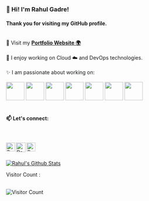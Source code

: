 ### 👋 Hi! I'm Rahul Gadre!  

#### Thank you for visiting my GitHub profile. 

<br>
<!--**rahulgadre/rahulgadre** is a ✨ _special_ ✨ repository because its `README.md` (this file) appears on your GitHub profile.Here are some ideas to get you started: -->
🔭 Visit my <a href="https://rahulgadre.com"><b>Portfolio Website 🌍 </b> </a> 
<br>  
<br>  
🌱 I enjoy working on Cloud ☁️ and DevOps technologies.
<br> 
<br>   
✨ I am passionate about working on: <br>
<br>
<code><a href="https://aws.amazon.com/" target="_blank"><img height="50" src="https://www.vectorlogo.zone/logos/amazon_aws/amazon_aws-ar21.svg"></a></code>
<code><a href="https://www.ansible.com/" target="_blank"><img height="50" src="https://www.vectorlogo.zone/logos/ansible/ansible-icon.svg"></a></code>
<code><a href="https://www.docker.com/" target="_blank"><img height="50" src="https://www.vectorlogo.zone/logos/docker/docker-icon.svg"></a></code>
<code><a href="https://azure.microsoft.com/en-us/" target="_blank"><img height="50" src="https://www.vectorlogo.zone/logos/microsoft_azure/microsoft_azure-ar21.svg"></a></code>
<code><a href="https://www.terraform.io/" target="_blank"><img height="50" src="https://www.vectorlogo.zone/logos/terraformio/terraformio-ar21.svg"></a></code>
<code><a href="https://www.centos.org/" target="_blank"><img height="50" src="https://www.vectorlogo.zone/logos/linux/linux-ar21.svg"></a></code>
<code><a href="https://git-scm.com/" target="_blank"><img height="50" src="https://www.vectorlogo.zone/logos/git-scm/git-scm-ar21.svg"></a></code>
<br>
<br>

#### 📫 Let's connect: 
<br>
<br> 
  <a href="https://www.linkedin.com/in/rahulgadre/">
   <img align="left" alt="Rahul Gadre | Linkedin" width="24px" src="https://www.vectorlogo.zone/logos/linkedin/linkedin-tile.svg" />
  </a>
  <a href="https://twitter.com/rggadre">
    <img align="left" alt="Rahul Gadre | Twitter" width="26px" src="https://www.vectorlogo.zone/logos/twitter/twitter-tile.svg" />
  </a>
  <a href="https://dev.to/rahulgadre">
    <img align="left" alt="Rahul Gadre | Dev" width="24px" src="https://www.vectorlogo.zone/logos/devto/devto-icon.svg" />
  </a>
<br>
<br>

[![Rahul's Github Stats](https://github-readme-stats.vercel.app/api?username=rahulgadre)](https://github.com/anuraghazra/github-readme-stats)


Visitor Count :
<br>
<br>

![Visitor Count](https://profile-counter.glitch.me/{rahulgadre}/count.svg)


